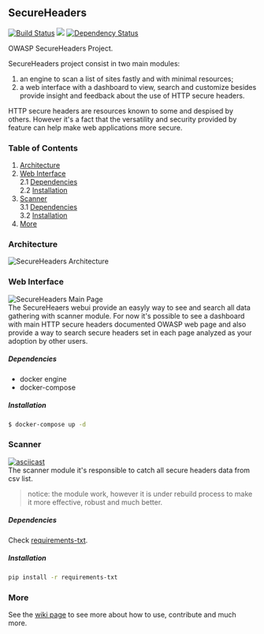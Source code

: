 ## SecureHeaders  
[![Build Status](https://travis-ci.org/amenezes/secureheaders.svg?branch=master)](https://travis-ci.org/amenezes/secureheaders)
<a href="https://codeclimate.com/github/amenezes/headers"><img src="https://codeclimate.com/github/amenezes/headers/badges/gpa.svg" /></a>
[![Dependency Status](https://gemnasium.com/badges/github.com/amenezes/headers.svg)](https://gemnasium.com/github.com/amenezes/headers)

OWASP SecureHeaders Project.  

SecureHeaders project consist in two main modules:
1. an engine to scan a list of sites fastly and with minimal resources;
2. a web interface with a dashboard to view, search and customize besides
provide insight and feedback about the use of HTTP secure headers.

HTTP secure headers are resources known to some and despised by others.
However it's a fact that the versatility and security provided by feature can
help make web applications more secure.

### Table of Contents

1. [Architecture](#Architecture)  
2. [Web Interface](#Web-Interface)  
2.1 [Dependencies](#Dependencies)  
2.2 [Installation](#Installation)  
3. [Scanner](#Scanner)  
3.1 [Dependencies](#Dependencies)  
3.2 [Installation](#Installation)
4. [More](#More)  

### Architecture

![SecureHeaders Architecture](https://dl.dropboxusercontent.com/u/6427240/oshp/secureheaders.png)  

### Web Interface

![SecureHeaders Main Page](https://dl.dropboxusercontent.com/u/6427240/oshp/oshp_main.png)  
The SecureHeaers webui provide an easyly way to see and search all data
gathering with scanner module. For now it's possible to see a dashboard
with main HTTP secure headers documented OWASP web page and also provide
a way to search secure headers set in each page analyzed as your adoption
by other users.

##### Dependencies  
- docker engine
- docker-compose

##### Installation
```bash
$ docker-compose up -d
```

### Scanner

[![asciicast](https://asciinema.org/a/ehee1olc3qys1wbdz1zqmiu84.png)](https://asciinema.org/a/ehee1olc3qys1wbdz1zqmiu84)  
The scanner module it's responsible to catch all secure headers data from csv list.

> notice: the module work, however it is under rebuild process to make it more effective,
robust and much better.

##### Dependencies  

Check [requirements-txt](https://github.com/amenezes/headers/blob/master/requirements.txt).

##### Installation
```bash
pip install -r requirements-txt
```  

### More

See the [wiki page](https://github.com/amenezes/amenezes/wiki) to see more
about how to use, contribute and much more.
